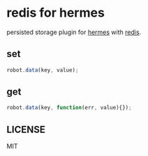 # redis for hermes

persisted storage plugin for [hermes](https://github.com/segmentio/hermes) with [redis](http://redis.io/).

## set

``` js
robot.data(key, value);
```

## get

``` js
robot.data(key, function(err, value){});
```

## LICENSE

MIT
